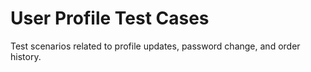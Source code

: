 # User Profile Test Cases  
Test scenarios related to profile updates, password change, and order history.
